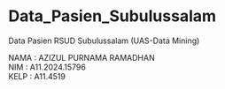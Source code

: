 # Data_Pasien_Subulussalam
Data Pasien RSUD Subulussalam (UAS-Data Mining)<br>

NAMA : AZIZUL PURNAMA RAMADHAN <br>
NIM : A11.2024.15796 <br>
KELP : A11.4519 <br><br>
